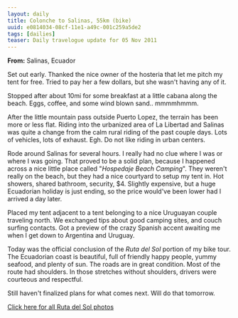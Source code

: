 ```yaml
---
layout: daily
title: Colonche to Salinas, 55km (bike)
uuid: e0814034-08cf-11e1-a49c-001c259a5de2
tags: [dailies]
teaser: Daily travelogue update for 05 Nov 2011
---
```


**From:** Salinas, Ecuador

Set out early. Thanked the nice owner of the hosteria that let me pitch my tent
for free. Tried to pay her a few dollars, but she wasn't having any of it.

Stopped after about 10mi for some breakfast at a little cabana along the beach.
Eggs, coffee, and some wind blown sand.. mmmmhmmm.

After the little mountain pass outside Puerto Lopez, the terrain has been more or
less flat. Riding into the urbanized area of La Libertad and Salinas was quite
a change from the calm rural riding of the past couple days. Lots of vehicles,
lots of exhaust. Egh. Do not like riding in urban centers.

Rode around Salinas for several hours. I really had no clue where I was or where I was going. That proved to be a solid plan, because I happened across a nice little place called "*Hospedaje Beach Camping*". They
weren't really on the beach, but they had a nice courtyard to setup my tent in.
Hot showers, shared bathroom, security, $4. Slightly expensive, but a huge
Ecuadorian holiday is just ending, so the price would've been lower had
I arrived a day later.

Placed my tent adjacent to a tent belonging to a nice Uruguayan couple traveling north. We exchanged tips about good camping sites, and couch surfing contacts. Got a preview of the crazy Spanish accent awaiting me when I get down to Argentina and Uruguay.

Today was the official conclusion of the *Ruta del Sol* portion of my bike
tour. The Ecuadorian coast is beautiful, full of friendly happy people, yummy seafood, and plenty of sun. The roads are in great condition. Most of the route had shoulders. In those stretches without shoulders, drivers were courteous and respectful.

Still haven't finalized plans for what comes next. Will do that tomorrow.


<div class='stb-images_box'><a title="Ruta del Sol Bike Tour Photos" href="http://photos.elusivetruth.net/Ecuador/Ecuador-Ruta-del-Sol-Bicycle/25087682_xJgC4d">Click here for all Ruta del Sol photos</a></div>

